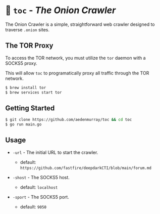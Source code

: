 # :onion: `toc` - _The Onion Crawler_

The Onion Crawler is a simple, straightforward web crawler designed to traverse `.onion` sites.

## The TOR Proxy

To access the TOR network, you must utilize the `tor` daemon with a SOCKS5 proxy.

This will allow `toc` to programatically proxy all traffic through the TOR network.

```sh
$ brew install tor
$ brew services start tor
```

## Getting Started

```sh
$ git clone https://github.com/aedenmurray/toc && cd toc
$ go run main.go 
```

## Usage

- `-url` - The initial URL to start the crawler. 
  - default: `https://github.com/fastfire/deepdarkCTI/blob/main/forum.md`
  
- `-shost` - The SOCKS5 host.
  - default: `localhost`
  
- `-sport` - The SOCKS5 port.
  - default: `9050`
